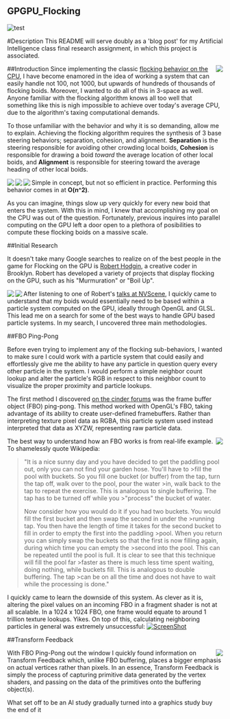 ## GPGPU_Flocking
![test](https://i.gyazo.com/32b8b3bfb0cb93186a7352105e4110e3.gif)

#Description
This README will serve doubly as a 'blog post' for my Artificial Intelligence class final research assignment, in which this project is associated.

##Introduction
<img align="right" src = "http://i.imgur.com/yErDZxJ.png">
Since implementing the classic [flocking behavior on the CPU](https://github.com/parsaiej/AISteeringBehaviors#flocking), I have become enamored in the idea of working a system that can easily handle not 100, not 1000, but upwards of hundreds of thousands of flocking boids. Moreover, I wanted to do all of this in 3-space as well. Anyone familiar with the flocking algorithm knows all too well that something like this is nigh impossible to achieve over today's average CPU, due to the algorithm's taxing computational demands.

To those unfamiliar with the behavior and why it is so demanding, allow me to explain. Achieving the flocking algorithm requires the synthesis of 3 base steering behaviors; separation, cohesion, and alignment. **Separation** is the steering responsible for avoiding other crowding local boids, **Cohesion** is responsible for drawing a boid *toward* the average location of other local boids, and **Alignment** is responsible for steering toward the average heading of other local boids.

<img align="left" src = "http://www.red3d.com/cwr/boids/images/separation.gif">
<img align="left" src = "http://www.red3d.com/cwr/boids/images/cohesion.gif">
<img align="left" src = "http://www.red3d.com/cwr/boids/images/alignment.gif">

Simple in concept, but not so efficient in practice. Performing this behavior comes in at **O(n^2)**. 

As you can imagine, things slow up very quickly for every new boid that enters the system. With this in mind, I knew that accomplishing my goal on the CPU was out of the question. Fortunately, previous inquires into parallel computing on the GPU left a door open to a plethora of posibilities to compute these flocking boids on a massive scale.

##Initial Research

It doesn't take many Google searches to realize on of the best people in the game for Flocking on the GPU is [Robert Hodgin](http://roberthodgin.com/), a creative coder in Brooklyn. Robert has developed a variety of projects that display flocking on the GPU, such as his "Murmuration" or "Boil Up".

<img align="left" src = "http://i.imgur.com/diTI9rE.jpg">
<img align="left" src = "http://i.imgur.com/3v2dbJL.jpg">


After listening to one of Robert's [talks at NVScene](http://www.ustream.tv/recorded/45396322#to00:24:54), I quickly came to understand that my boids would essentially need to be based within a particle system computed on the GPU, ideally through OpenGL and GLSL. This lead me on a search for some of the best ways to handle GPU based particle systems. In my search, I uncovered three main methodologies.

##FBO Ping-Pong

Before even trying to implement any of the flocking sub-behaviors, I wanted to make sure I could work with a particle system that could easily and effortlessly give me the ability to have any particle in question query every other particle in the system. I would perform a simple neighbor count lookup and alter the particle's RGB in respect to this neighbor count to visualize the proper proximity and particle lookups.

The first method I discovered [on the cinder forums](https://forum.libcinder.org/topic/on-my-way-towards-the-million) was the frame buffer object (FBO) ping-pong. This method worked with OpenGL's FBO, taking advantage of its ability to create user-defined framebuffers. Rather than interpreting texture pixel data as RGBA, this particle system used instead interpreted that data as XYZW, representing raw particle data. 

<img align="right" src = "http://i.imgur.com/AxfrnrW.jpg">

The best way to understand how an FBO works is from real-life example. To shamelessly quote Wikipedia: 

>"It is a nice sunny day and you have decided to get the paddling pool out, only you can not find your garden hose. You'll have to >fill the pool with buckets. So you fill one bucket (or buffer) from the tap, turn the tap off, walk over to the pool, pour the water >in, walk back to the tap to repeat the exercise. This is analogous to single buffering. The tap has to be turned off while you >"process" the bucket of water.
>
>Now consider how you would do it if you had two buckets. You would fill the first bucket and then swap the second in under the >running tap. You then have the length of time it takes for the second bucket to fill in order to empty the first into the paddling >pool. When you return you can simply swap the buckets so that the first is now filling again, during which time you can empty the >second into the pool. This can be repeated until the pool is full. It is clear to see that this technique will fill the pool far >faster as there is much less time spent waiting, doing nothing, while buckets fill. This is analogous to double buffering. The tap >can be on all the time and does not have to wait while the processing is done."

I quickly came to learn the downside of this system. As clever as it is, altering the pixel values on an incoming FBO in a fragment shader is not at all scalable. In a 1024 x 1024 FBO, one frame would equate to around 1 trillion texture lookups. Yikes. On top of this, calculating neighboring particles in general was extremely unsuccessful:
[![ScreenShot](http://i.imgur.com/Oy2u00V.png)](https://www.youtube.com/watch?v=QksTr9o-lcc)


##Transform Feedback

<img align="right" src = "http://i.imgur.com/biQrxwe.jpg">
With FBO Ping-Pong out the window I quickly found information on Transform Feedback which, unlike FBO buffering, places a bigger emphasis on actual vertices rather than pixels. In an essence, Transform Feedback is simply the process of capturing primitive data generated by the vertex shaders, and passing on the data of the primitives onto the buffering  object(s). 




What set off to be an AI study gradually turned into a graphics study buy the end of it
